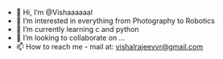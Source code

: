 - 👋 Hi, I’m @Vishaaaaaal
- 👀 I’m interested in everything from Photography to Robotics
- 🌱 I’m currently learning c and python
- 💞️ I’m looking to collaborate on ...
- 📫 How to reach me - mail at: vishalrajeevvr@gmail.com

<!---
Vishaaaaaal/Vishaaaaaal is a ✨ special ✨ repository because its `README.md` (this file) appears on your GitHub profile.
You can click the Preview link to take a look at your changes.
--->

